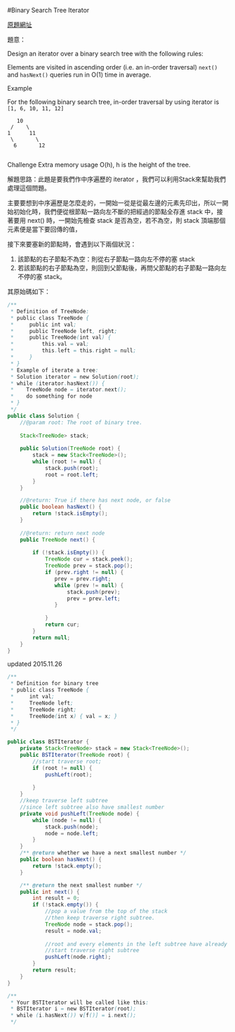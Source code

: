#Binary Search Tree Iterator

[原題網址](http://www.lintcode.com/en/problem/binary-search-tree-iterator/)

題意：

Design an iterator over a binary search tree with the following rules:

Elements are visited in ascending order (i.e. an in-order traversal)
```next()``` and ```hasNext()``` queries run in O(1) time in average.


Example

For the following binary search tree, in-order traversal by using iterator is ```[1, 6, 10, 11, 12]```

```
   10
 /    \
1      11
 \       \
  6       12
  
```
Challenge
Extra memory usage O(h), h is the height of the tree.

解題思路：此題是要我們作中序遍歷的 iterator ，我們可以利用Stack來幫助我們處理這個問題。

主要要想到中序遍歷是怎麼走的，一開始一從是從最左邊的元素先印出，所以一開始初始化時，我們便從根節點一路向左不斷的把經過的節點全存進 stack 中，接著要用 next() 時，一開始先檢查 stack 是否為空，若不為空，則 stack 頂端那個元素便是當下要回傳的值，

接下來要塞新的節點時，會遇到以下兩個狀況：

1. 該節點的右子節點不為空：則從右子節點一路向左不停的塞 stack
2. 若該節點的右子節點為空，則回到父節點後，再問父節點的右子節點一路向左不停的塞 stack。


其原始碼如下：

```java
/**
 * Definition of TreeNode:
 * public class TreeNode {
 *     public int val;
 *     public TreeNode left, right;
 *     public TreeNode(int val) {
 *         this.val = val;
 *         this.left = this.right = null;
 *     }
 * }
 * Example of iterate a tree:
 * Solution iterator = new Solution(root);
 * while (iterator.hasNext()) {
 *    TreeNode node = iterator.next();
 *    do something for node
 * } 
 */
public class Solution {
    //@param root: The root of binary tree.
    
    Stack<TreeNode> stack;
    
    public Solution(TreeNode root) {
        stack = new Stack<TreeNode>();
        while (root != null) {
            stack.push(root);
            root = root.left;
        }
    }

    //@return: True if there has next node, or false
    public boolean hasNext() {
        return !stack.isEmpty();
    }
    
    //@return: return next node
    public TreeNode next() {
        
        if (!stack.isEmpty()) {
            TreeNode cur = stack.peek();
            TreeNode prev = stack.pop();
            if (prev.right != null) {
               prev = prev.right;
               while (prev != null) {
                   stack.push(prev);
                   prev = prev.left;
               }
               
            }
            return cur; 
        }
        return null;
    }
}

```

updated 2015.11.26

```java
/**
 * Definition for binary tree
 * public class TreeNode {
 *     int val;
 *     TreeNode left;
 *     TreeNode right;
 *     TreeNode(int x) { val = x; }
 * }
 */

public class BSTIterator {
    private Stack<TreeNode> stack = new Stack<TreeNode>();
    public BSTIterator(TreeNode root) {
        //start traverse root;
        if (root != null) {
            pushLeft(root);
            
        }
    }
    //keep traverse left subtree
    //since left subtree also have smallest number
    private void pushLeft(TreeNode node) {
        while (node != null) {
            stack.push(node);
            node = node.left;
        }
    }
    /** @return whether we have a next smallest number */
    public boolean hasNext() {
        return !stack.empty();
    }

    /** @return the next smallest number */
    public int next() {
        int result = 0;
        if (!stack.empty()) {
            //pop a value from the top of the stack
            //then keep traverse right subtree.
            TreeNode node = stack.pop();
            result = node.val;
            
            //root and every elements in the left subtree have already push into stack
            //start traverse right subtree
            pushLeft(node.right);
        }
        return result;
    }
}

/**
 * Your BSTIterator will be called like this:
 * BSTIterator i = new BSTIterator(root);
 * while (i.hasNext()) v[f()] = i.next();
 */
```

